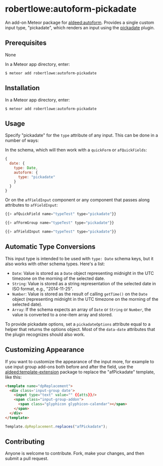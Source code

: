 robertlowe:autoform-pickadate
=========================

An add-on Meteor package for [aldeed:autoform](https://github.com/aldeed/meteor-autoform). Provides a single custom input type, "pickadate", which renders an input using the [pickadate](amsul.ca/pickadate.js/date) plugin.

## Prerequisites

None

In a Meteor app directory, enter:

```
$ meteor add robertlowe:autoform-pickadate
```

## Installation

In a Meteor app directory, enter:

```
$ meteor add robertlowe:autoform-pickadate
```

## Usage

Specify "pickadate" for the `type` attribute of any input. This can be done in a number of ways:

In the schema, which will then work with a `quickForm` or `afQuickFields`:

```js
{
  date: {
    type: Date,
    autoform: {
      type: "pickadate"
    }
  }
}
```

Or on the `afFieldInput` component or any component that passes along attributes to `afFieldInput`:

```js
{{> afQuickField name="typeTest" type="pickadate"}}

{{> afFormGroup name="typeTest" type="pickadate"}}

{{> afFieldInput name="typeTest" type="pickadate"}}
```

## Automatic Type Conversions

This input type is intended to be used with `type: Date` schema keys, but it also works with other schema types. Here's a list:

* `Date`: Value is stored as a `Date` object representing midnight in the UTC timezone on the morning of the selected date.
* `String`: Value is stored as a string representation of the selected date in ISO format, e.g., "2014-11-25".
* `Number`: Value is stored as the result of calling `getTime()` on the `Date` object (representing midnight in the UTC timezone on the morning of the selected date).
* `Array`: If the schema expects an array of `Date` or `String` or `Number`, the value is converted to a one-item array and stored.

To provide pickadate options, set a `pickadateOptions` attribute equal to a helper that returns the options object. Most of the `data-date` attributes that the plugin recognizes should also work.

## Customizing Appearance

If you want to customize the appearance of the input more, for example to use input group add-ons both before and after the field, use the [aldeed:template-extension](https://atmospherejs.com/aldeed/template-extension) package to replace the "afPickadate" template, like this:

```html
<template name="dpReplacement">
  <div class='input-group date'>
    <input type="text" value="" {{atts}}/>
    <span class="input-group-addon">
      <span class="glyphicon glyphicon-calendar"></span>
    </span>
  </div>
</template>
```

```js
Template.dpReplacement.replaces("afPickadate");
```

## Contributing

Anyone is welcome to contribute. Fork, make your changes, and then submit a pull request.
